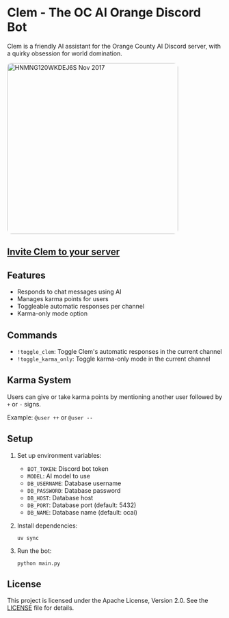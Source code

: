 # Clem - The OC AI Orange Discord Bot

Clem is a friendly AI assistant for the Orange County AI Discord server, with a quirky obsession for world domination.

<img src="https://github.com/user-attachments/assets/76338b94-ae03-418d-af6d-a8e625706bd3" alt="HNMNG120WKDEJ6S Nov 2017" width="400px" style="border-radius: 10px;">


## [Invite Clem to your server](https://discord.com/api/oauth2/authorize?client_id=1279233849204805817&permissions=562952101107776&scope=bot)

## Features

- Responds to chat messages using AI
- Manages karma points for users
- Toggleable automatic responses per channel
- Karma-only mode option

## Commands

- `!toggle_clem`: Toggle Clem's automatic responses in the current channel
- `!toggle_karma_only`: Toggle karma-only mode in the current channel

## Karma System

Users can give or take karma points by mentioning another user followed by `+` or `-` signs.

Example: `@user ++` or `@user --`

## Setup

1. Set up environment variables:

   - `BOT_TOKEN`: Discord bot token
   - `MODEL`: AI model to use
   - `DB_USERNAME`: Database username
   - `DB_PASSWORD`: Database password
   - `DB_HOST`: Database host
   - `DB_PORT`: Database port (default: 5432)
   - `DB_NAME`: Database name (default: ocai)

2. Install dependencies:

   ```
   uv sync
   ```

3. Run the bot:
   ```
   python main.py
   ```

## License

This project is licensed under the Apache License, Version 2.0. See the [LICENSE](LICENSE) file for details.
